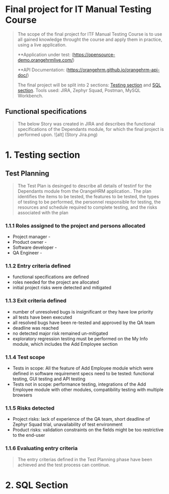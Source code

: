 # Final project for IT Manual Testing Course
> The scope of the final project for ITF Manual Testing Course is to use all gained knowledge throught the course and apply them in practice, using a live application.
> 
> **Application under test: (https://opensource-demo.orangehrmlive.com/)
> 
> **API Documentation: (https://orangehrm.github.io/orangehrm-api-doc/)
> 
> The final project will be split into 2 sections: [Testing section](#1-testing-section) and [SQL section](#2-sql-section).
> Tools used: JIRA, Zephyr Squad, Postman, MySQL Workbench.

## Functional specifications
> The below Story was created in JIRA and describes the functional specifications of the Dependants module, for which the final project is performed upon.
![alt] (Story Jira.png)

# 1. Testing section
## Test Planning
> The Test Plan is desinged to describe all details of testinf for the Dependants module from the OrangeHRM application..
> The plan identifies the items to be tested, the features to be tested, the types of testing to be performed, the personnel responsible for testing, the resources and schedule required to complete testing, and the risks associated with the plan

### 1.1.1 Roles assigned to the project and persons allocated
* Project manager - 
* Product owner - 
* Software developer - 
* QA Engineer - 

### 1.1.2 Entry criteria defined
* functional specifications are defined
* roles needed for the project are allocated
* initial project risks were detected and mitigated

### 1.1.3 Exit criteria defined
* number of unresolved bugs is insignificant or they have low priority
* all tests have been executed
* all resolved bugs have been re-tested and approved by the QA team
* deadline was reached
* no detected major risk remained un-mitigated
* exploratory regression testing must be performed on the My Info module, which includes the Add Employee section

### 1.1.4 Test scope
*	Tests in scope: All the feature of Add Employee module which were defined in software requirement specs need to be tested: functional testing, GUI testing and API testing
*	Tests not in scope: performance testing, integrations of the Add Employee module with other modules, compatibility testing with multiple browsers

### 1.1.5 Risks detected
*	Project risks: lack of experience of the QA team, short deadline of Zephyr Squad trial, unavailability of test environment
*	Product risks: validation constraints on the fields might be too restrictive to the end-user

### 1.1.6 Evaluating entry criteria
> The entry criterias defined in the Test Planning phase have been achieved and the test process can continue.

# 2. SQL Section
